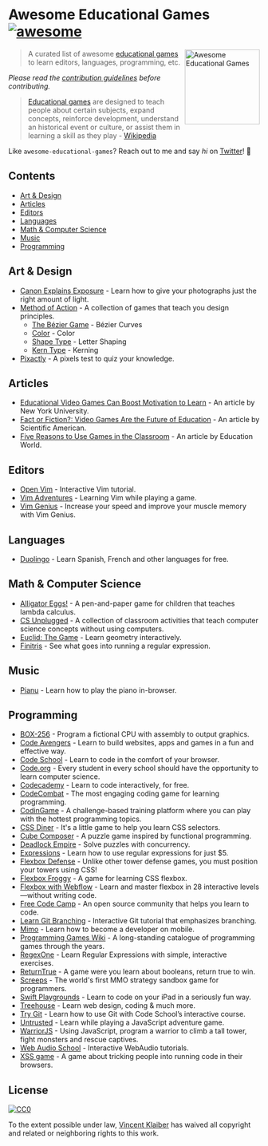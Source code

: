 # Awesome Educational Games [![awesome](https://cdn.rawgit.com/sindresorhus/awesome/master/media/badge.svg)](https://github.com/sindresorhus/awesome)

[<img src="https://cloud.githubusercontent.com/assets/499192/18659925/ed7e6262-7f0d-11e6-8e8e-b53b87158210.png" align="right" alt="Awesome Educational Games" width="150">](https://en.m.wikipedia.org/wiki/Educational_game)

> A curated list of awesome [educational games](https://en.m.wikipedia.org/wiki/Educational_game) to learn editors, languages, programming, etc.

*Please read the [contribution guidelines](CONTRIBUTING.md) before contributing.*

> [Educational games](https://en.m.wikipedia.org/wiki/Educational_game) are designed to teach people about certain subjects, expand concepts, reinforce development, understand an historical event or culture, or assist them in learning a skill as they play - [Wikipedia](https://en.m.wikipedia.org/wiki/Educational_game)

Like `awesome-educational-games`? Reach out to me and say *hi* on [Twitter](https://twitter.com/vnkla)! 👋

## Contents

- [Art & Design](#art--design)
- [Articles](#articles)
- [Editors](#editors)
- [Languages](#languages)
- [Math & Computer Science](#math--computer-science)
- [Music](#music)
- [Programming](#programming)

## Art & Design

- [Canon Explains Exposure](http://www.canonoutsideofauto.ca/) - Learn how to give your photographs just the right amount of light.
- [Method of Action](http://method.ac/) - A collection of games that teach you design principles.
  - [The Bézier Game](http://bezier.method.ac/) - Bézier Curves
  - [Color](http://color.method.ac/) - Color
  - [Shape Type](http://shape.method.ac/) - Letter Shaping
  - [Kern Type](http://type.method.ac/) - Kerning
- [Pixactly](http://pixact.ly/) - A pixels test to quiz your knowledge.

## Articles

- [Educational Video Games Can Boost Motivation to Learn](https://www.nyu.edu/about/news-publications/news/2013/november/educational-video-games-can-boost-motivation-to-learn-nyu-cuny-study-shows-.html) - An article by New York University.
- [Fact or Fiction?: Video Games Are the Future of Education](https://www.nyu.edu/about/news-publications/news/2013/november/educational-video-games-can-boost-motivation-to-learn-nyu-cuny-study-shows-.html) - An article by Scientific American.
- [Five Reasons to Use Games in the Classroom](http://www.educationworld.com/a_curr/reasons-to-play-games-in-the-classroom.shtml) - An article by Education World.

## Editors

- [Open Vim](http://www.openvim.com/) - Interactive Vim tutorial.
- [Vim Adventures](http://vim-adventures.com/) - Learning Vim while playing a game.
- [Vim Genius](http://vimgenius.com/) - Increase your speed and improve your muscle memory with Vim Genius.

## Languages

- [Duolingo](https://www.duolingo.com/) - Learn Spanish, French and other languages for free.

## Math & Computer Science

- [Alligator Eggs!](http://worrydream.com/#!/AlligatorEggs) - A pen-and-paper game for children that teaches lambda calculus.
- [CS Unplugged](http://csunplugged.org) - A collection of classroom activities that teach computer science concepts without using computers.
- [Euclid: The Game](http://euclidthegame.com) - Learn geometry interactively.
- [Finitris](http://www.postcrashgames.com/finitris/) - See what goes into running a regular expression.

## Music

- [Pianu](https://pianu.com) - Learn how to play the piano in-browser.

## Programming

- [BOX-256](http://box-256.com/) - Program a fictional CPU with assembly to output graphics.
- [Code Avengers](https://www.codeavengers.com/) - Learn to build websites, apps and games in a fun and effective way.
- [Code School](https://www.codeschool.com/) - Learn to code in the comfort of your browser.
- [Code.org](https://code.org/) - Every student in every school should have the opportunity to learn computer science.
- [Codecademy](https://www.codecademy.com/) - Learn to code interactively, for free.
- [CodeCombat](https://codecombat.com/) - The most engaging coding game for learning programming.
- [CodinGame](https://www.codingame.com/) - A challenge-based training platform where you can play with the hottest programming topics.
- [CSS Diner](https://flukeout.github.io/) - It's a little game to help you learn CSS selectors.
- [Cube Composer](http://david-peter.de/cube-composer/) - A puzzle game inspired by functional programming.
- [Deadlock Empire](https://deadlockempire.github.io/) - Solve puzzles with concurrency.
- [Expressions](http://expressions.wingtiplabs.com) - Learn how to use regular expressions for just $5.
- [Flexbox Defense](http://www.flexboxdefense.com/) - Unlike other tower defense games, you must position your towers using CSS!
- [Flexbox Froggy](http://flexboxfroggy.com/) - A game for learning CSS flexbox.
- [Flexbox with Webflow](https://www.flexboxgame.com/) - Learn and master flexbox in 28 interactive levels—without writing code.
- [Free Code Camp](https://www.freecodecamp.com) - An open source community that helps you learn to code.
- [Learn Git Branching](http://learngitbranching.js.org/) - Interactive Git tutorial that emphasizes branching.
- [Mimo](https://getmimo.com/) - Learn how to become a developer on mobile.
- [Programming Games Wiki](http://programminggames.org/) - A long-standing catalogue of programming games through the years.
- [RegexOne](https://regexone.com/lesson/introduction_abcs) - Learn Regular Expressions with simple, interactive exercises.
- [ReturnTrue](https://alf.nu/ReturnTrue) - A game were you learn about booleans, return true to win.
- [Screeps](https://screeps.com/) - The world's first MMO strategy sandbox game for programmers.
- [Swift Playgrounds](http://www.apple.com/swift/playgrounds/) - Learn to code on your iPad in a seriously fun way.
- [Treehouse](https://teamtreehouse.com/) - Learn web design, coding & much more.
- [Try Git](https://try.github.io/levels/1/challenges/1) - Learn how to use Git with Code School’s interactive course.
- [Untrusted](https://alexnisnevich.github.io/untrusted/) - Learn while playing a JavaScript adventure game.
- [WarriorJS](https://github.com/olistic/warriorjs) - Using JavaScript, program a warrior to climb a tall tower, fight monsters and rescue captives.
- [Web Audio School](https://mmckegg.github.io/web-audio-school/) - Interactive WebAudio tutorials.
- [XSS game](https://xss-game.appspot.com) - A game about tricking people into running code in their browsers.

## License

[![CC0](https://mirrors.creativecommons.org/presskit/buttons/88x31/svg/cc-zero.svg)](https://creativecommons.org/publicdomain/zero/1.0/)

To the extent possible under law, [Vincent Klaiber](https://vinkla.com) has waived all copyright and related or neighboring rights to this work.
